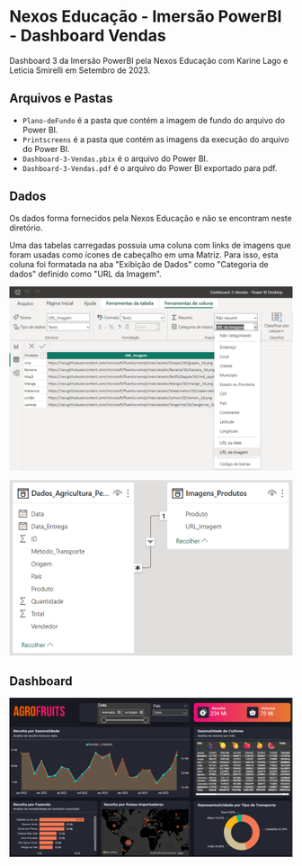 # Nexos Educação - Imersão PowerBI - Dashboard Vendas
Dashboard 3 da Imersão PowerBI pela Nexos Educação com Karine Lago e Leticia Smirelli em Setembro de 2023.


## Arquivos e Pastas
- `Plano-deFundo` é a pasta que contém a imagem de fundo do arquivo do Power BI.
- `Printscreens` é a pasta que contém as imagens da execução do arquivo do Power BI.
- `Dashboard-3-Vendas.pbix` é o arquivo do Power BI.
- `Dashboard-3-Vendas.pdf` é o arquivo do Power BI exportado para pdf.


## Dados
Os dados forma fornecidos pela Nexos Educação e não se encontram neste diretório.

Uma das tabelas carregadas possuia uma coluna com links de imagens que foram usadas como ícones de cabeçalho em uma Matriz.
Para isso, esta coluna foi formatada na aba "Exibição de Dados" como "Categoria de dados" definido como "URL da Imagem".

![Dados-URL-Imagem](Printscreens/Usar-URL-Imagem.png)


![Dados-Vendas](Printscreens/Dados-Vendas.png)


## Dashboard

![Dashboard-3-pagina-1](Printscreens/Dashboard-3-pagina-1.png)
